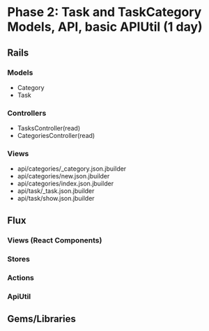 # Phase 2: Task and TaskCategory Models, API, basic APIUtil (1 day)

## Rails
### Models
* Category
* Task

### Controllers
* TasksController(read)
* CategoriesController(read)

### Views
* api/categories/\_category.json.jbuilder
* api/categories/new.json.jbuilder
* api/categories/index.json.jbuilder
* api/task/\_task.json.jbuilder
* api/task/show.json.jbuilder
## Flux

### Views (React Components)

### Stores

### Actions

### ApiUtil

## Gems/Libraries
